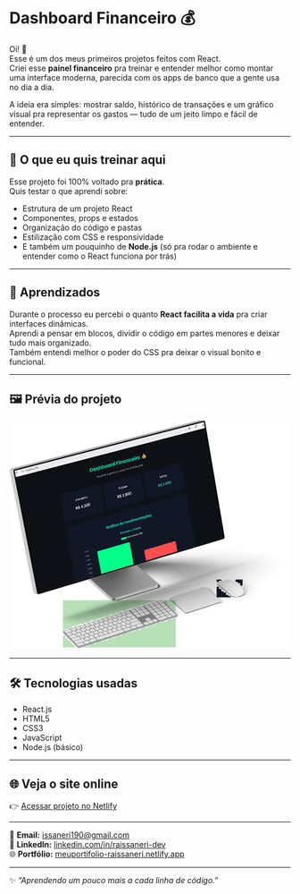#  Dashboard Financeiro 💰

Oi! 👋  
Esse é um dos meus primeiros projetos feitos com React.  
Criei esse **painel financeiro** pra treinar e entender melhor como montar uma interface moderna, parecida com os apps de banco que a gente usa no dia a dia.

A ideia era simples: mostrar saldo, histórico de transações e um gráfico visual pra representar os gastos — tudo de um jeito limpo e fácil de entender.

---

## 🚀 O que eu quis treinar aqui

Esse projeto foi 100% voltado pra **prática**.  
Quis testar o que aprendi sobre:

- Estrutura de um projeto React  
- Componentes, props e estados  
- Organização do código e pastas  
- Estilização com CSS e responsividade  
- E também um pouquinho de **Node.js** (só pra rodar o ambiente e entender como o React funciona por trás)

---

## 🧠 Aprendizados

Durante o processo eu percebi o quanto **React facilita a vida** pra criar interfaces dinâmicas.  
Aprendi a pensar em blocos, dividir o código em partes menores e deixar tudo mais organizado.  
Também entendi melhor o poder do CSS pra deixar o visual bonito e funcional.

---

## 🖼️ Prévia do projeto

![Dashboard Financeiro](src/assets/dashboard-mockup.png)

---

## 🛠️ Tecnologias usadas

- React.js  
- HTML5  
- CSS3  
- JavaScript  
- Node.js (básico)

---

## 🌐 Veja o site online

👉 [Acessar projeto no Netlify](https://dashboard-financeiro-raissaneri.netlify.app)

---
📧 **Email:** [issaneri190@gmail.com](mailto:issaneri190@gmail.com)  
💼 **LinkedIn:** [linkedin.com/in/raissaneri-dev](https://www.linkedin.com/in/raissaneri-dev)  
🌐 **Portfólio:** [meuportifolio-raissaneri.netlify.app](https://meuportifolio-raissaneri.netlify.app)

---

✨ *“Aprendendo um pouco mais a cada linha de código.”*
